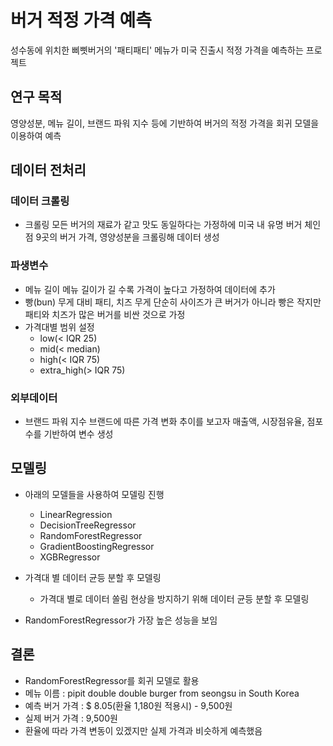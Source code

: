 # 버거 적정 가격 예측
성수동에 위치한 삐삣버거의 '패티패티' 메뉴가 미국 진출시 적정 가격을 예측하는 프로젝트

## 연구 목적
영양성분, 메뉴 길이, 브랜드 파워 지수 등에 기반하여 버거의 적정 가격을 회귀 모델을 이용하여 예측

## 데이터 전처리
### 데이터 크롤링
- 크롤링
  모든 버거의 재료가 같고 맛도 동일하다는 가정하에 미국 내 유명 버거 체인점 9곳의 버거 가격, 영양성분을 크롤링해 데이터 생성

### 파생변수 
- 메뉴 길이
  메뉴 길이가 길 수록 가격이 높다고 가정하여 데이터에 추가
- 빵(bun) 무게 대비 패티, 치즈 무게 
  단순히 사이즈가 큰 버거가 아니라 빵은 작지만 패티와 치즈가 많은 버거를 비싼 것으로 가정
- 가격대별 범위 설정
  - low(< IQR 25)
  - mid(< median)
  - high(< IQR 75)
  - extra_high(> IQR 75)

### 외부데이터 
- 브랜드 파워 지수
  브랜드에 따른 가격 변화 추이를 보고자 매출액, 시장점유율, 점포수를 기반하여 변수 생성

## 모델링
- 아래의 모델들을 사용하여 모델링 진행
  - LinearRegression
  - DecisionTreeRegressor
  - RandomForestRegressor
  - GradientBoostingRegressor
  - XGBRegressor
- 가격대 별 데이터 균등 분할 후 모델링
  - 가격대 별로 데이터 쏠림 현상을 방지하기 위해 데이터 균등 분할 후 모델링

- RandomForestRegressor가 가장 높은 성능을 보임

## 결론
- RandomForestRegressor를 회귀 모델로 활용
- 메뉴 이름 : pipit double double burger from seongsu in South Korea
- 예측 버거 가격 : $ 8.05(환율 1,180원 적용시) - 9,500원
- 실제 버거 가격 : 9,500원
- 환율에 따라 가격 변동이 있겠지만 실제 가격과 비슷하게 예측했음
